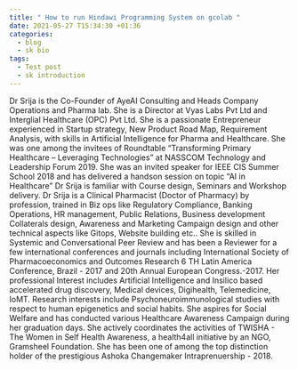 ```yaml
---
title: " How to run Hindawi Programming System on gcolab "
date: 2021-05-27 T15:34:30 +01:36
categories:
  - blog
  - sk bio
tags:
  - Test post
  - sk introduction
---
```


Dr Srija is the Co-Founder of AyeAI Consulting and Heads Company Operations and Pharma lab. She is a Director at Vyas Labs Pvt Ltd and Interglial Healthcare (OPC) Pvt Ltd. She is a passionate Entrepreneur experienced in Startup strategy, New Product Road Map, Requirement Analysis, with skills in Artificial Intelligence for Pharma and Healthcare. She was one among the invitees of Roundtable “Transforming Primary Healthcare – Leveraging Technologies” at NASSCOM Technology and Leadership Forum 2019. She was an invited speaker for IEEE CIS Summer School 2018 and has delivered a handson session on topic “AI in Healthcare” Dr Srija is familiar with Course design, Seminars and Workshop delivery. Dr Srija is a Clinical Pharmacist (Doctor of Pharmacy) by profession, trained in Biz ops like Regulatory Compliance, Banking Operations, HR management, Public Relations, Business development Collaterals design, Awareness and Marketing Campaign design and other technical aspects like Gitops, Website building etc.. She is skilled in Systemic and Conversational Peer Review and has been a Reviewer for a few international conferences and journals including International Society of Pharmacoeconomics and Outcomes Research 6 TH Latin America Conference, Brazil - 2017 and 20th Annual European Congress.-2017. Her professional Interest includes Artificial Intelligence and Insilico based accelerated drug discovery, Medical devices, Digihealth, Telemedicine, IoMT. Research interests include Psychoneuroimmunological studies with respect to human epigenetics and social habits. She aspires for Social Welfare and has conducted various Healthcare Awareness Campaign during her graduation days. She actively coordinates the activities of TWISHA - The Women in Self Health Awareness, a health4all initiative by an NGO, Gramsheel Foundation. She has been one of among the top distinction holder of the prestigious Ashoka Changemaker Intraprenuership - 2018.
